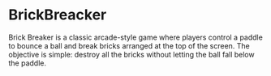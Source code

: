 # BrickBreacker
Brick Breaker is a classic arcade-style game where players control a paddle to bounce a ball and break bricks arranged at the top of the screen. The objective is simple: destroy all the bricks without letting the ball fall below the paddle.

